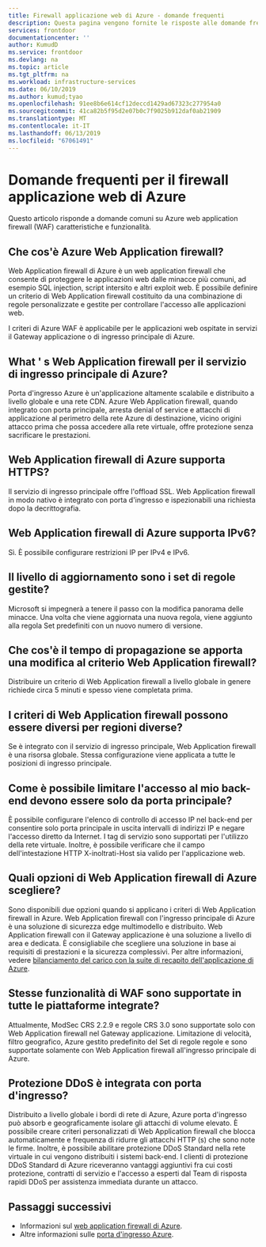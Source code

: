 ```yaml
---
title: Firewall applicazione web di Azure - domande frequenti
description: Questa pagina vengono fornite le risposte alle domande frequenti sul servizio di ingresso principale di Azure
services: frontdoor
documentationcenter: ''
author: KumudD
ms.service: frontdoor
ms.devlang: na
ms.topic: article
ms.tgt_pltfrm: na
ms.workload: infrastructure-services
ms.date: 06/10/2019
ms.author: kumud;tyao
ms.openlocfilehash: 91ee8b6e614cf12deccd1429ad67323c277954a0
ms.sourcegitcommit: 41ca82b5f95d2e07b0c7f9025b912daf0ab21909
ms.translationtype: MT
ms.contentlocale: it-IT
ms.lasthandoff: 06/13/2019
ms.locfileid: "67061491"
---
```

# <a name="frequently-asked-questions-for-azure-web-application-firewall"></a>Domande frequenti per il firewall applicazione web di Azure

Questo articolo risponde a domande comuni su Azure web application firewall (WAF) caratteristiche e funzionalità. 

## <a name="what-is-azure-waf"></a>Che cos'è Azure Web Application firewall?

Web Application firewall di Azure è un web application firewall che consente di proteggere le applicazioni web dalle minacce più comuni, ad esempio SQL injection, script intersito e altri exploit web. È possibile definire un criterio di Web Application firewall costituito da una combinazione di regole personalizzate e gestite per controllare l'accesso alle applicazioni web.

I criteri di Azure WAF è applicabile per le applicazioni web ospitate in servizi il Gateway applicazione o di ingresso principale di Azure.

## <a name="what-is-waf-for-azure-front-door-service"></a>What ' s Web Application firewall per il servizio di ingresso principale di Azure? 

Porta d'ingresso Azure è un'applicazione altamente scalabile e distribuito a livello globale e una rete CDN. Azure Web Application firewall, quando integrato con porta principale, arresta denial of service e attacchi di applicazione al perimetro della rete Azure di destinazione, vicino origini attacco prima che possa accedere alla rete virtuale, offre protezione senza sacrificare le prestazioni.

## <a name="does-azure-waf-support-https"></a>Web Application firewall di Azure supporta HTTPS?

Il servizio di ingresso principale offre l'offload SSL. Web Application firewall in modo nativo è integrato con porta d'ingresso e ispezionabili una richiesta dopo la decrittografia.

## <a name="does-azure-waf-support-ipv6"></a>Web Application firewall di Azure supporta IPv6?

Sì. È possibile configurare restrizioni IP per IPv4 e IPv6.

## <a name="how-up-to-date-are-the-managed-rule-sets"></a>Il livello di aggiornamento sono i set di regole gestite?

Microsoft si impegnerà a tenere il passo con la modifica panorama delle minacce. Una volta che viene aggiornata una nuova regola, viene aggiunto alla regola Set predefiniti con un nuovo numero di versione.

## <a name="what-is-the-propagation-time-if-i-make-a-change-to-my-waf-policy"></a>Che cos'è il tempo di propagazione se apporta una modifica al criterio Web Application firewall?

Distribuire un criterio di Web Application firewall a livello globale in genere richiede circa 5 minuti e spesso viene completata prima.

## <a name="can-waf-policies-be-different-for-different-regions"></a>I criteri di Web Application firewall possono essere diversi per regioni diverse?

Se è integrato con il servizio di ingresso principale, Web Application firewall è una risorsa globale. Stessa configurazione viene applicata a tutte le posizioni di ingresso principale.
 
## <a name="how-do-i-limit-access-to-my-back-end-to-be-from-front-door-only"></a>Come è possibile limitare l'accesso al mio back-end devono essere solo da porta principale?

È possibile configurare l'elenco di controllo di accesso IP nel back-end per consentire solo porta principale in uscita intervalli di indirizzi IP e negare l'accesso diretto da Internet. I tag di servizio sono supportati per l'utilizzo della rete virtuale. Inoltre, è possibile verificare che il campo dell'intestazione HTTP X-inoltrati-Host sia valido per l'applicazione web.




## <a name="which-azure-waf-options-should-i-choose"></a>Quali opzioni di Web Application firewall di Azure scegliere?

Sono disponibili due opzioni quando si applicano i criteri di Web Application firewall in Azure. Web Application firewall con l'ingresso principale di Azure è una soluzione di sicurezza edge multimodello e distribuito. Web Application firewall con il Gateway applicazione è una soluzione a livello di area e dedicata. È consigliabile che scegliere una soluzione in base ai requisiti di prestazioni e la sicurezza complessivi. Per altre informazioni, vedere [bilanciamento del carico con la suite di recapito dell'applicazione di Azure](https://docs.microsoft.com/azure/frontdoor/front-door-lb-with-azure-app-delivery-suite).


## <a name="do-you-support-same-waf-features-in-all-integrated-platforms"></a>Stesse funzionalità di WAF sono supportate in tutte le piattaforme integrate?

Attualmente, ModSec CRS 2.2.9 e regole CRS 3.0 sono supportate solo con Web Application firewall nel Gateway applicazione. Limitazione di velocità, filtro geografico, Azure gestito predefinito del Set di regole regole e sono supportate solamente con Web Application firewall all'ingresso principale di Azure.

## <a name="is-ddos-protection-integrated-with-front-door"></a>Protezione DDoS è integrata con porta d'ingresso? 

Distribuito a livello globale i bordi di rete di Azure, Azure porta d'ingresso può absorb e geograficamente isolare gli attacchi di volume elevato. È possibile creare criteri personalizzati di Web Application firewall che blocca automaticamente e frequenza di ridurre gli attacchi HTTP (s) che sono note le firme. Inoltre, è possibile abilitare protezione DDoS Standard nella rete virtuale in cui vengono distribuiti i sistemi back-end. I clienti di protezione DDoS Standard di Azure riceveranno vantaggi aggiuntivi fra cui costi protezione, contratti di servizio e l'accesso a esperti dal Team di risposta rapidi DDoS per assistenza immediata durante un attacco. 

## <a name="next-steps"></a>Passaggi successivi

- Informazioni sul [web application firewall di Azure](waf-overview.md).
- Altre informazioni sulle [porta d'ingresso Azure](front-door-overview.md).
